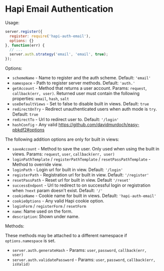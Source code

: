 # Hapi Email Authentication

Usage:

```js
server.register({
  register: require('hapi-auth-email'),
  options: {}
}, function(err) {
  // ...
  server.auth.strategy('email', 'email', true);
});
```

Options:

 - `schemeName` - Name to register and the  auth scheme. Default: `'email'`
 - `namespace` - Path to register server methods. Default: `'auth.'`
 - `getAccount` - Method that returns a user account. Params: `request`, `callback(err, user)`. Returned user must contain the following properties: `email`, `hash`, `salt`
 - `useDefaultViews` - Set to false to disable built in views. Default: `true`
 - `redirectOnTry` - Redirect unauthenticated users when auth mode is `try`. Default: `true`
 - `redirectTo` - Url to redirect user to. Default: `'/login'`
 - `hashConfig` - Any valid https://github.com/davidmurdoch/easy-pbkdf2#options

The following addition options are only for built in views:
 - `saveAccount` - Method to save the user. Only used when using the built in views. Params: `request`, `user`, `callback(err, user)`
 - `loginPathTemplate` / `registerPathTemplate` / `resetPassPathTemplate` - Method to override view.
 - `loginPath` - Login url for built in view. Default: `'/login'`
 - `registerPath` - Registration url for built in view. Default: `'/register'`
 - `resetPassPath` - Reset url for built in view. Default `'/reset'`
 - `successEndpont` - Url to redirect to on successful login or registration when `?next` param doesn't exist. Default: `'/'`
 - `cookieName` - Cookie name for built in views. Default: `'hapi-auth-email'`
 - `cookieOptions` - Any valid Hapi cookie option.
 - `loginForm` / `registerForm` / `resetForm`
  - `name`: Name used on the form.
  - `description`: Shown under name.

Methods:

These methods may be attached to a different namespace if `options.namespace` is set.

 - `server.auth.generateHash` - Params: `user`, `password`, `callback(err, user)`
 - `server.auth.validatePassword` - Params: `user`, `password`, `callback(err, isValid)`
